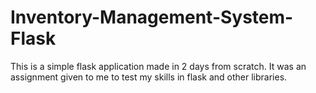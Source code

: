 # Inventory-Management-System-Flask
This is a simple flask application made in 2 days from scratch. It was an assignment given to me to test my skills in flask and other libraries.
